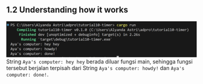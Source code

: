 ## 1.2 Understanding how it works
![alt text](<Screenshot 2024-05-07 143610.png>)
String `Aya's computer: hey hey` berada diluar fungsi main, sehingga fungsi tersebut berjalan terpisah dari String `Aya's computer: howdy!` dan `Aya's computer: done!`.
